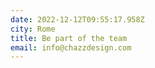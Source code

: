 ```yaml
---
date: 2022-12-12T09:55:17.958Z
city: Rome
title: Be part of the team
email: info@chazzdesign.com
---
```

